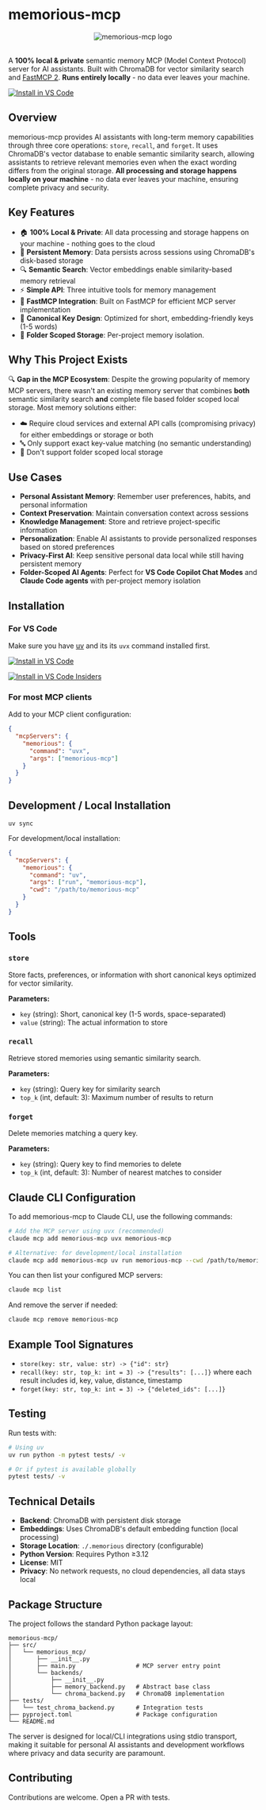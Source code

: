 # memorious-mcp

<div align="center">
  <img src="doc/logo.jpg" alt="memorious-mcp logo">
</div>
<br/>

A **100% local & private** semantic memory MCP (Model Context Protocol) server for AI assistants. Built with ChromaDB for vector similarity search and [FastMCP 2](https://gofastmcp.com/). **Runs entirely locally** - no data ever leaves your machine.

[![Install in VS Code](https://img.shields.io/badge/VS_Code-Install_Memorious_MCP-0098FF?style=flat-square&logo=visualstudiocode&logoColor=ffffff)](vscode:mcp/install?%7B%22name%22%3A%22memorious%22%2C%22type%22%3A%22stdio%22%2C%22command%22%3A%22uvx%22%2C%22args%22%3A%5B%22memorious-mcp%22%5D%7D)

## Overview

memorious-mcp provides AI assistants with long-term memory capabilities through three core operations: `store`, `recall`, and `forget`. It uses ChromaDB's vector database to enable semantic similarity search, allowing assistants to retrieve relevant memories even when the exact wording differs from the original storage. **All processing and storage happens locally on your machine** - no data ever leaves your machine, ensuring complete privacy and security.

## Key Features

- 🏠 **100% Local & Private**: All data processing and storage happens on your machine - nothing goes to the cloud
- 💾 **Persistent Memory**: Data persists across sessions using ChromaDB's disk-based storage
- 🔍 **Semantic Search**: Vector embeddings enable similarity-based memory retrieval
- ⚡ **Simple API**: Three intuitive tools for memory management
- 🚀 **FastMCP Integration**: Built on FastMCP for efficient MCP server implementation
- 🎯 **Canonical Key Design**: Optimized for short, embedding-friendly keys (1-5 words)
- 📂 **Folder Scoped Storage**: Per-project memory isolation.

## Why This Project Exists

🔍 **Gap in the MCP Ecosystem**: Despite the growing popularity of memory MCP servers, there wasn't an existing memory server that combines **both** semantic similarity search **and** complete file based folder scoped local storage. Most memory solutions either:
- ☁️ Require cloud services and external API calls (compromising privacy) for either embeddings or storage or both
- 🔤 Only support exact key-value matching (no semantic understanding)
- 📁 Don't support folder scoped local storage

## Use Cases

- **Personal Assistant Memory**: Remember user preferences, habits, and personal information
- **Context Preservation**: Maintain conversation context across sessions
- **Knowledge Management**: Store and retrieve project-specific information
- **Personalization**: Enable AI assistants to provide personalized responses based on stored preferences
- **Privacy-First AI**: Keep sensitive personal data local while still having persistent memory
- **Folder-Scoped AI Agents**: Perfect for **VS Code Copilot Chat Modes** and **Claude Code agents** with per-project memory isolation

## Installation

### For VS Code

Make sure you have [uv](https://docs.astral.sh/uv/) and its its `uvx` command installed first.

[![Install in VS Code](https://img.shields.io/badge/VS_Code-Install_Memorious_MCP-0098FF?style=flat-square&logo=visualstudiocode&logoColor=ffffff)](vscode:mcp/install?%7B%22name%22%3A%22memorious%22%2C%22type%22%3A%22stdio%22%2C%22command%22%3A%22uvx%22%2C%22args%22%3A%5B%22memorious-mcp%22%5D%7D)

[![Install in VS Code Insiders](https://img.shields.io/badge/VS_Code_Insiders-Install_Memorious_MCP-24bfa5?style=flat-square&logo=visualstudiocode&logoColor=ffffff)](vscode-insiders:mcp/install?%7B%22name%22%3A%22memorious%22%2C%22type%22%3A%22stdio%22%2C%22command%22%3A%22uvx%22%2C%22args%22%3A%5B%22memorious-mcp%22%5D%7D)

### For most MCP clients

Add to your MCP client configuration:

```json
{
  "mcpServers": {
    "memorious": {
      "command": "uvx",
      "args": ["memorious-mcp"]
    }
  }
}
```

## Development / Local Installation

```
uv sync
```

For development/local installation:
```json
{
  "mcpServers": {
    "memorious": {
      "command": "uv",
      "args": ["run", "memorious-mcp"],
      "cwd": "/path/to/memorious-mcp"
    }
  }
}
```

## Tools

### `store`
Store facts, preferences, or information with short canonical keys optimized for vector similarity.

**Parameters:**
- `key` (string): Short, canonical key (1-5 words, space-separated)
- `value` (string): The actual information to store

### `recall`
Retrieve stored memories using semantic similarity search.

**Parameters:**
- `key` (string): Query key for similarity search
- `top_k` (int, default: 3): Maximum number of results to return

### `forget`
Delete memories matching a query key.

**Parameters:**
- `key` (string): Query key to find memories to delete
- `top_k` (int, default: 3): Number of nearest matches to consider

## Claude CLI Configuration

To add memorious-mcp to Claude CLI, use the following commands:

```bash
# Add the MCP server using uvx (recommended)
claude mcp add memorious-mcp uvx memorious-mcp

# Alternative: for development/local installation
claude mcp add memorious-mcp uv run memorious-mcp --cwd /path/to/memorious-mcp
```

You can then list your configured MCP servers:
```bash
claude mcp list
```

And remove the server if needed:
```bash
claude mcp remove memorious-mcp
```

## Example Tool Signatures
- `store(key: str, value: str) -> {"id": str}`
- `recall(key: str, top_k: int = 3) -> {"results": [...]}` where each result includes id, key, value, distance, timestamp
- `forget(key: str, top_k: int = 3) -> {"deleted_ids": [...]}`

## Testing

Run tests with:

```bash
# Using uv
uv run python -m pytest tests/ -v

# Or if pytest is available globally
pytest tests/ -v
```

## Technical Details

- **Backend**: ChromaDB with persistent disk storage
- **Embeddings**: Uses ChromaDB's default embedding function (local processing)
- **Storage Location**: `./.memorious` directory (configurable)
- **Python Version**: Requires Python ≥3.12
- **License**: MIT
- **Privacy**: No network requests, no cloud dependencies, all data stays local

## Package Structure

The project follows the standard Python package layout:

```
memorious-mcp/
├── src/
│   └── memorious_mcp/
│       ├── __init__.py
│       ├── main.py                 # MCP server entry point
│       └── backends/
│           ├── __init__.py
│           ├── memory_backend.py   # Abstract base class
│           └── chroma_backend.py   # ChromaDB implementation
├── tests/
│   └── test_chroma_backend.py      # Integration tests
├── pyproject.toml                  # Package configuration
└── README.md
```

The server is designed for local/CLI integrations using stdio transport, making it suitable for personal AI assistants and development workflows where privacy and data security are paramount.

## Contributing

Contributions are welcome. Open a PR with tests.
